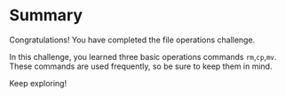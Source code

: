 # Summary

Congratulations! You have completed the file operations challenge.

In this challenge, you learned three basic operations commands `rm`,`cp`,`mv`.
These commands are used frequently, so be sure to keep them in mind.

Keep exploring!

